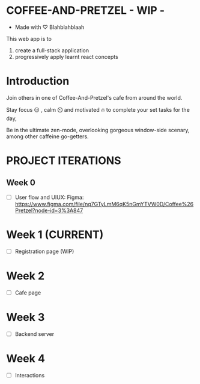 # COFFEE-AND-PRETZEL - WIP -
* Made with ♡ Blahblahblaah

This web app is to 
1. create a full-stack application
2. progressively apply learnt react concepts


# Introduction
Join others in one of Coffee-And-Pretzel's cafe from around the world.

Stay focus 😌 , calm ⏲️ and motivated 🔥 to complete your set tasks for the day, 

Be in the ultimate zen-mode, overlooking gorgeous window-side scenary, among other caffeine go-getters.

# PROJECT ITERATIONS
## Week 0
- [ ] User flow and UIUX: Figma: https://www.figma.com/file/nq7GTyLmM6qK5nGmYTVW0D/Coffee%26Pretzel?node-id=3%3A847


# Week 1 (CURRENT)
- [ ] Registration page (WIP)

# Week 2
- [ ] Cafe page

# Week 3
- [ ] Backend server

# Week 4
- [ ] Interactions
